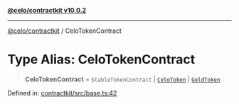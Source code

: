 [**@celo/contractkit v10.0.2**](../README.md)

***

[@celo/contractkit](../globals.md) / CeloTokenContract

# Type Alias: CeloTokenContract

> **CeloTokenContract** = `StableTokenContract` \| [`CeloToken`](../enumerations/CeloContract.md#celotoken) \| [`GoldToken`](../enumerations/CeloContract.md#goldtoken)

Defined in: [contractkit/src/base.ts:42](https://github.com/celo-org/developer-tooling/blob/master/packages/sdk/contractkit/src/base.ts#L42)
